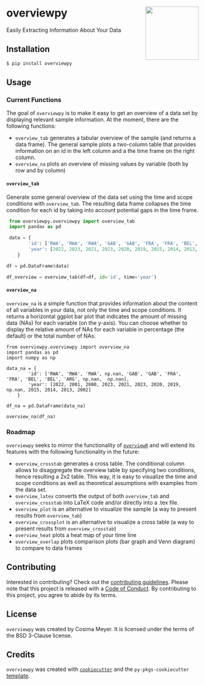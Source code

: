 # overviewpy <img src='https://raw.githubusercontent.com/cosimameyer/overviewpy/main/docs/img/overviewpy.png' align="right" height="139" />

Easily Extracting Information About Your Data

## Installation

```bash
$ pip install overviewpy
```

## Usage

### Current Functions
The goal of `overviewpy` is to make it easy to get an overview of a data set by displaying relevant sample information. At the moment, there are the following functions:

-   `overview_tab` generates a tabular overview of the sample (and returns a data frame). The general sample plots a two-column table that provides information on an id in the left column and a the time frame on the right column.
-   `overview_na` plots an overview of missing values by variable (both by row and by column)


#### `overview_tab`

Generate some general overview of the data set using the time and scope
conditions with `overview_tab`. The resulting data frame collapses the time condition for each id by
taking into account potential gaps in the time frame.

```python
 from overviewpy.overviewpy import overview_tab
 import pandas as pd

 data = {
        'id': ['RWA', 'RWA', 'RWA', 'GAB', 'GAB', 'FRA', 'FRA', 'BEL', 'BEL', 'ARG'],
        'year': [2022, 2023, 2021, 2023, 2020, 2019, 2015, 2014, 2013, 2002]
    }

df = pd.DataFrame(data)

df_overview = overview_tab(df=df, id='id', time='year')
```

#### `overview_na`

`overview_na` is a simple function that provides information about the
content of all variables in your data, not only the time and scope
conditions. It returns a horizontal ggplot bar plot that indicates the
amount of missing data (NAs) for each variable (on the y-axis). You can
choose whether to display the relative amount of NAs for each variable
in percentage (the default) or the total number of NAs.

```
from overviewpy.overviewpy import overview_na
import pandas as pd
import numpy as np

data_na = {
        'id': ['RWA', 'RWA', 'RWA', np.nan, 'GAB', 'GAB', 'FRA', 'FRA', 'BEL', 'BEL', 'ARG', np.nan,  np.nan],
        'year': [2022, 2001, 2000, 2023, 2021, 2023, 2020, 2019,  np.nan, 2015, 2014, 2013, 2002]
    }

df_na = pd.DataFrame(data_na)

overview_na(df_na)

```

### Roadmap
`overviewpy` seeks to mirror the functionality of [`overviewR`](https://github.com/cosimameyer/overviewR) and will extend its features with the following functionality in the future:

-   `overview_crosstab` generates a cross table. The conditional column allows to disaggregate the overview table by specifying two conditions, hence resulting a 2x2 table. This way, it is easy to visualize the time and scope conditions as well as theoretical assumptions with examples from the data set.
-   `overview_latex` converts the output of both `overview_tab` and `overview_crosstab` into LaTeX code and/or directly into a .tex file.
-   `overview_plot` is an alternative to visualize the sample (a way to present results from `overview_tab`)
-   `overview_crossplot` is an alternative to visualize a cross table (a way to present results from `overview_crosstab`)
-   `overview_heat` plots a heat map of your time line
-   `overview_overlap` plots comparison plots (bar graph and Venn diagram) to compare to data frames

## Contributing

Interested in contributing? Check out the [contributing guidelines](/CONTRIBUTING.md). Please note that this project is released with a [Code of Conduct](/CONDUCT.md). By contributing to this project, you agree to abide by its terms.

## License

`overviewpy` was created by Cosima Meyer. It is licensed under the terms of the BSD 3-Clause license.

## Credits

`overviewpy` was created with [`cookiecutter`](https://cookiecutter.readthedocs.io/en/latest/) and the `py-pkgs-cookiecutter` [template](https://github.com/py-pkgs/py-pkgs-cookiecutter).
